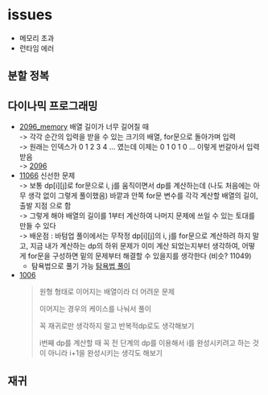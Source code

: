 # issues
- 메모리 초과
- 런타임 에러

## 분할 정복
## 다이나믹 프로그래밍
  - [2096_memory](https://github.com/rbdus0715/algorithm/blob/main/boj/dynamic_programming/2096_memory.cpp) 배열 길이가 너무 길어질 때<br/>
  -> 각각 순간의 입력을 받을 수 있는 크기의 배열, for문으로 돌아가며 입력<br/>
  -> 원래는 인덱스가 0 1 2 3 4 ... 였는데 이제는 0 1 0 1 0 ... 이렇게 번갈아서 입력받음<br/>
  -> [2096](https://github.com/rbdus0715/algorithm/blob/main/boj/dynamic_programming/2096.cpp)
  - [11066](https://github.com/rbdus0715/algorithm/tree/main/boj/dynamic_programming) 신선한 문제<br/>
  -> 보통 dp[i][j]로 for문으로 i, j를 움직이면서 dp를 계산하는데 (나도 처음에는 아무 생각 없이 그렇게 풀이했음) 바깥과 안쪽 for문 변수를 각각 계산할 배열의 길이, 출발 지점 으로 함<br/>
  -> 그렇게 해야 배열의 길이를 1부터 계산하여 나머지 문제에 쓰일 수 있는 토대를 만들 수 있다<br/>
  -> 배운점 : 바텀업 풀이에서는 무작정 dp[i][j]의 i, j를 for문으로 계산하려 하지 말고, 지금 내가 계산하는 dp의 하위 문제가 이미 계산 되었는지부터 생각하여, 어떻게 for문을 구성하면 밑의 문제부터 해결할 수 있을지를 생각한다 (비슷? 11049)
    - 탐욕법으로 풀기 가능 [탐욕법 풀이](https://github.com/rbdus0715/algorithm/blob/main/study/044_stringMerge.cpp)
  - [1006](https://github.com/rbdus0715/algorithm/blob/main/boj/dynamic_programming/1006*.cpp)
    > 원형 형태로 이어지는 배열이라 더 어려운 문제
    > 
    > 이어지는 경우의 케이스를 나눠서 풀이
    > 
    > 꼭 재귀로만 생각하지 말고 반복적dp로도 생각해보기
    > 
    > i번째 dp를 계산할 때 꼭 전 단계의 dp를 이용해서 i를 완성시키려고 하는 것이 아니라 i+1을 완성시키는 생각도 해보기
## 재귀
